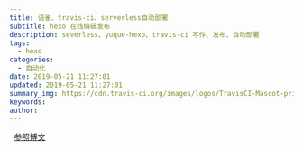 ```yaml
---
title: 语雀、travis-ci、serverless自动部署
subtitle: hexo 在线编辑发布
description: severless、yuque-hexo、travis-ci 写作、发布、自动部署
tags:
  - hexo
categories:
  - 自动化
date: 2019-05-21 11:27:01
updated: 2019-05-21 11:27:01
summary_img: https://cdn.travis-ci.org/images/logos/TravisCI-Mascot-pride.svg
keywords:
author:
---
```

<!--more-->
​
​
[参照博文](https://segmentfault.com/a/1190000017797561?utm_source=tag-newest)
